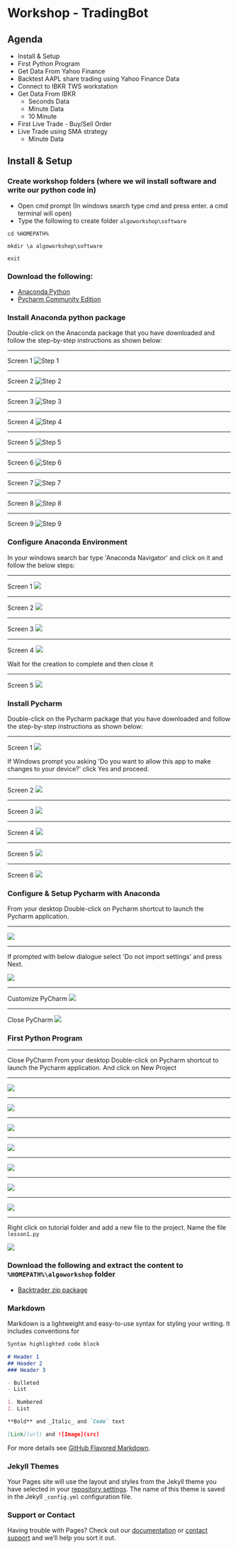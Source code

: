 # Workshop - TradingBot


## Agenda

* Install & Setup
* First Python Program
* Get Data From Yahoo Finance
* Backtest AAPL share trading using Yahoo Finance Data
* Connect to IBKR TWS workstation
* Get Data From IBKR
  * Seconds Data
  * Minute Data
  * 10 Minute
* First Live Trade - Buy/Sell Order
* Live Trade using SMA strategy
  * Minute Data



## Install & Setup

### Create workshop folders (where we wil install software and write our python code in)
* Open cmd prompt (In windows search type cmd and press enter. a cmd terminal will open)
* Type the following to create folder `algoworkshop\software`

```
cd %HOMEPATH%

mkdir \a algoworkshop\software

exit
```

### Download the following:

* [Anaconda Python](https://repo.anaconda.com/archive/Anaconda3-2021.05-Windows-x86_64.exe)
* [Pycharm Community Edition](https://www.jetbrains.com/pycharm/download/download-thanks.html?platform=windows&code=PCC)


### Install Anaconda python package

Double-click on the Anaconda package that you have downloaded and follow the step-by-step instructions as shown below:

---
Screen 1
![Step 1](https://ddtrades.github.io/autotrade/img/a-1.jpg)

---
Screen 2
![Step 2](https://ddtrades.github.io/autotrade/img/a-2.jpg)

---
Screen 3
![Step 3](https://ddtrades.github.io/autotrade/img/a-3.jpg)

---
Screen 4
![Step 4](https://ddtrades.github.io/autotrade/img/a-4.jpg)

---
Screen 5
![Step 5](https://ddtrades.github.io/autotrade/img/a-5.jpg)

---
Screen 6
![Step 6](https://ddtrades.github.io/autotrade/img/a-6.jpg)

---
Screen 7
![Step 7](https://ddtrades.github.io/autotrade/img/a-7.jpg)

---
Screen 8
![Step 8](https://ddtrades.github.io/autotrade/img/a-8.jpg)

---
Screen 9
![Step 9](https://ddtrades.github.io/autotrade/img/a-9.jpg)

### Configure Anaconda Environment

In your windows search bar type 'Anaconda Navigator' and click on it and follow the below steps:

---
Screen 1
![](https://ddtrades.github.io/autotrade/img/an-1.jpg)

---
Screen 2
![](https://ddtrades.github.io/autotrade/img/an-2.jpg)

---
Screen 3
![](https://ddtrades.github.io/autotrade/img/an-3.jpg)

---
Screen 4
![](https://ddtrades.github.io/autotrade/img/an-4.jpg)

Wait for the creation to complete and then close it

---
Screen 5
![](https://ddtrades.github.io/autotrade/img/an-5.jpg)


### Install Pycharm

Double-click on the Pycharm package that you have downloaded and follow the step-by-step instructions as shown below:

---
Screen 1
![](https://ddtrades.github.io/autotrade/img/p-1.jpg)

If Windows prompt you asking 'Do you want to allow this app to make changes to your device?' click Yes and proceed.

---
Screen 2
![](https://ddtrades.github.io/autotrade/img/p-2.jpg)

---
Screen 3
![](https://ddtrades.github.io/autotrade/img/p-3.jpg)

---
Screen 4
![](https://ddtrades.github.io/autotrade/img/p-4.jpg)

---
Screen 5
![](https://ddtrades.github.io/autotrade/img/p-5.jpg)

---
Screen 6
![](https://ddtrades.github.io/autotrade/img/p-6.jpg)



### Configure & Setup Pycharm with Anaconda

From your desktop Double-click on Pycharm shortcut to launch the Pycharm application.

---
![](https://ddtrades.github.io/autotrade/img/py-0.jpg)

---
If prompted with below dialogue select 'Do not import settings' and press Next.

![](https://ddtrades.github.io/autotrade/img/py-1.jpg)

---
Customize PyCharm
![](https://ddtrades.github.io/autotrade/img/py-2.jpg)

---
Close PyCharm
![](https://ddtrades.github.io/autotrade/img/py-3.jpg)


### First Python Program

---
Close PyCharm
From your desktop Double-click on Pycharm shortcut to launch the Pycharm application.  And click on New Project

---
![](https://ddtrades.github.io/autotrade/img/pr-1.jpg)

---
![](https://ddtrades.github.io/autotrade/img/pr-2.jpg)

---
![](https://ddtrades.github.io/autotrade/img/pr-3.jpg)

---
![](https://ddtrades.github.io/autotrade/img/pr-4.jpg)

---
![](https://ddtrades.github.io/autotrade/img/pr-5.jpg)

---
![](https://ddtrades.github.io/autotrade/img/pr-6.jpg)

---
![](https://ddtrades.github.io/autotrade/img/pr-7.jpg)

---
Right click on tutorial folder and add a new file to the project.
Name the file `lesson1.py`

![](https://ddtrades.github.io/autotrade/img/pr-8.jpg)







### Download the following and extract the content to `%HOMEPATH%\algoworkshop` folder
* [Backtrader zip package](https://ddtrades.github.io/autotrade/backtrader.zip)





### Markdown

Markdown is a lightweight and easy-to-use syntax for styling your writing. It includes conventions for

```markdown
Syntax highlighted code block

# Header 1
## Header 2
### Header 3

- Bulleted
- List

1. Numbered
2. List

**Bold** and _Italic_ and `Code` text

[Link](url) and ![Image](src)
```

For more details see [GitHub Flavored Markdown](https://guides.github.com/features/mastering-markdown/).

### Jekyll Themes

Your Pages site will use the layout and styles from the Jekyll theme you have selected in your [repository settings](https://github.com/ddtrades/autotrade/settings/pages). The name of this theme is saved in the Jekyll `_config.yml` configuration file.

### Support or Contact

Having trouble with Pages? Check out our [documentation](https://docs.github.com/categories/github-pages-basics/) or [contact support](https://support.github.com/contact) and we’ll help you sort it out.
